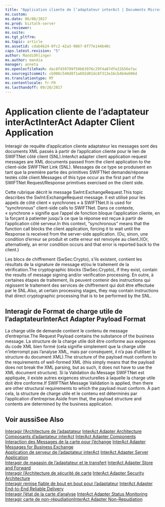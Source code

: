 ```yaml
---
title: "Application cliente de l’adaptateur interAct | Documents Microsoft"
ms.custom: 
ms.date: 06/08/2017
ms.prod: biztalk-server
ms.reviewer: 
ms.suite: 
ms.tgt_pltfrm: 
ms.topic: article
ms.assetid: cdab4624-0fc2-42a3-9867-8f77e144b40c
caps.latest.revision: "5"
author: MandiOhlinger
ms.author: mandia
manager: anneta
ms.openlocfilehash: dac8f459799f59b63976c29f4a87dfe22b56e7ac
ms.sourcegitcommit: cb908c540d8f1a692d01dc8f313e16cb4b4e696d
ms.translationtype: MT
ms.contentlocale: fr-FR
ms.lasthandoff: 09/20/2017
---
```

# <a name="interact-adapter-client-application"></a><span data-ttu-id="57250-102">Application cliente de l’adaptateur interAct</span><span class="sxs-lookup"><span data-stu-id="57250-102">InterAct Adapter Client Application</span></span>
<span data-ttu-id="57250-103">Interagir de requête d’application cliente adaptateur les messages sont des documents XML passés à partir de l’application cliente pour le lien de SWIFTNet côté client (SNL).</span><span class="sxs-lookup"><span data-stu-id="57250-103">InterAct adapter client application request messages are XML documents passed from the client application to the client-side SWIFTNet Link (SNL).</span></span> <span data-ttu-id="57250-104">Messages de ce type se produisent en tant que la première partie des primitives SWIFTNet demande/réponse testés côté client.</span><span class="sxs-lookup"><span data-stu-id="57250-104">Messages of this type occur as the first part of the SWIFTNet Request/Response primitives exercised on the client side.</span></span>  
  
 <span data-ttu-id="57250-105">Cette rubrique décrit le message SwInt:ExchangeRequest.</span><span class="sxs-lookup"><span data-stu-id="57250-105">This topic describes the SwInt:ExchangeRequest message.</span></span> <span data-ttu-id="57250-106">Il est utilisé pour les appels de côté client « synchrones » à SWIFTNet.</span><span class="sxs-lookup"><span data-stu-id="57250-106">It is used for “synchronous” client-side calls to SWIFTNet.</span></span> <span data-ttu-id="57250-107">Dans ce contexte, « synchrone » signifie que l’appel de fonction bloque l’application cliente, en la forçant à patienter jusqu'à ce que la réponse est reçue à partir de l’application côté serveur.</span><span class="sxs-lookup"><span data-stu-id="57250-107">In this context, “synchronous” means that the function call blocks the client application, forcing it to wait until the Response is received from the server-side application.</span></span> <span data-ttu-id="57250-108">(Ou, sinon, une condition d’erreur se produit et cette erreur est renvoyée au client.)</span><span class="sxs-lookup"><span data-stu-id="57250-108">(Or, alternatively, an error condition occurs and that error is reported back to the client.)</span></span>  
  
 <span data-ttu-id="57250-109">Les blocs de chiffrement (SwSec:Crypto), s’ils existent, contient les résultats de la signature de message et/ou le traitement de la vérification.</span><span class="sxs-lookup"><span data-stu-id="57250-109">The cryptographic blocks (SwSec:Crypto), if they exist, contain the results of message signing and/or verification processing.</span></span> <span data-ttu-id="57250-110">En outre, à certaines étapes de traitement, ils peuvent contenir des instructions qui régissent le traitement des services de chiffrement qui doit être effectuée par le SNL.</span><span class="sxs-lookup"><span data-stu-id="57250-110">Also, at certain processing stages, they may contain instructions that direct cryptographic processing that is to be performed by the SNL.</span></span>  
  
## <a name="interact-adapter-payload-format"></a><span data-ttu-id="57250-111">Interagir de Format de charge utile de l’adaptateur</span><span class="sxs-lookup"><span data-stu-id="57250-111">InterAct Adapter Payload Format</span></span>  
 <span data-ttu-id="57250-112">La charge utile de demande contient le contenu de message d’entreprise.</span><span class="sxs-lookup"><span data-stu-id="57250-112">The Request Payload contains the substance of the business message.</span></span> <span data-ttu-id="57250-113">La structure de la charge utile doit être conforme aux exigences du code XML bien formé (cela signifie simplement que la charge utile n’interrompt pas l’analyse XML, mais par conséquent, il n’a pas d’utiliser la structure du document XML).</span><span class="sxs-lookup"><span data-stu-id="57250-113">The structure of the payload must conform to the requirements of well-formed XML (this simply means that the payload does not break the XML parsing, but as such, it does not have to use the XML document structure).</span></span> <span data-ttu-id="57250-114">Si la Validation du Message SWIFTNet est appliquée, il existe autres exigences structurelles à laquelle la charge utile doit être conforme.</span><span class="sxs-lookup"><span data-stu-id="57250-114">If SWIFTNet Message Validation is applied, then there are other structural requirements to which the payload must conform.</span></span> <span data-ttu-id="57250-115">À part cela, la structure de charge utile et le contenu est déterminés par l’application d’entreprise.</span><span class="sxs-lookup"><span data-stu-id="57250-115">Aside from that, the payload structure and contents are determined by the business application.</span></span>  
  
## <a name="see-also"></a><span data-ttu-id="57250-116">Voir aussi</span><span class="sxs-lookup"><span data-stu-id="57250-116">See Also</span></span>  
 <span data-ttu-id="57250-117">[Interagir l’Architecture de l’adaptateur](../../adapters-and-accelerators/fileact-interact/interact-adapter-architecture.md) </span><span class="sxs-lookup"><span data-stu-id="57250-117">[InterAct Adapter Architecture](../../adapters-and-accelerators/fileact-interact/interact-adapter-architecture.md) </span></span>  
 <span data-ttu-id="57250-118">[Composants d’adaptateur interAct](../../adapters-and-accelerators/fileact-interact/interact-adapter-components.md) </span><span class="sxs-lookup"><span data-stu-id="57250-118">[InterAct Adapter Components](../../adapters-and-accelerators/fileact-interact/interact-adapter-components.md) </span></span>  
 <span data-ttu-id="57250-119">[Interaction des Messages de la carte pour l’échange](../../adapters-and-accelerators/fileact-interact/interact-adapter-messages-for-business-exchange.md) </span><span class="sxs-lookup"><span data-stu-id="57250-119">[InterAct Adapter Messages for Business Exchange](../../adapters-and-accelerators/fileact-interact/interact-adapter-messages-for-business-exchange.md) </span></span>  
 <span data-ttu-id="57250-120">[Application de serveur de l’adaptateur interAct](../../adapters-and-accelerators/fileact-interact/interact-adapter-server-application.md) </span><span class="sxs-lookup"><span data-stu-id="57250-120">[InterAct Adapter Server Application](../../adapters-and-accelerators/fileact-interact/interact-adapter-server-application.md) </span></span>  
 <span data-ttu-id="57250-121">[Interagir de magasin de l’adaptateur et le transfert](../../adapters-and-accelerators/fileact-interact/interact-adapter-store-and-forward.md) </span><span class="sxs-lookup"><span data-stu-id="57250-121">[InterAct Adapter Store and Forward](../../adapters-and-accelerators/fileact-interact/interact-adapter-store-and-forward.md) </span></span>  
 <span data-ttu-id="57250-122">[Interagir l’Architecture de sécurité de carte](../../adapters-and-accelerators/fileact-interact/interact-adapter-security-architecture.md) </span><span class="sxs-lookup"><span data-stu-id="57250-122">[InterAct Adapter Security Architecture](../../adapters-and-accelerators/fileact-interact/interact-adapter-security-architecture.md) </span></span>  
 <span data-ttu-id="57250-123">[Interagir remise fiable de bout en bout pour l’adaptateur](../../adapters-and-accelerators/fileact-interact/interact-adapter-end-to-end-reliable-delivery.md) </span><span class="sxs-lookup"><span data-stu-id="57250-123">[InterAct Adapter End-to-End Reliable Delivery](../../adapters-and-accelerators/fileact-interact/interact-adapter-end-to-end-reliable-delivery.md) </span></span>  
 <span data-ttu-id="57250-124">[Interagir l’état de la carte d’analyse](../../adapters-and-accelerators/fileact-interact/interact-adapter-status-monitoring.md) </span><span class="sxs-lookup"><span data-stu-id="57250-124">[InterAct Adapter Status Monitoring](../../adapters-and-accelerators/fileact-interact/interact-adapter-status-monitoring.md) </span></span>  
 [<span data-ttu-id="57250-125">Interagir carte de non-répudiation</span><span class="sxs-lookup"><span data-stu-id="57250-125">InterAct Adapter Non-Repudiation</span></span>](../../adapters-and-accelerators/fileact-interact/interact-adapter-non-repudiation.md)